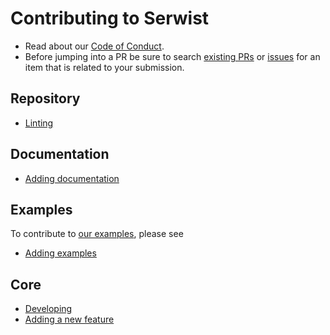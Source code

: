 # Contributing to Serwist

- Read about our [Code of Conduct](.//CODE_OF_CONDUCT.md).
- Before jumping into a PR be sure to search [existing PRs](https://github.com/serwist/serwist/pulls) or [issues](https://github.com/serwist/serwist/issues) for an item that is related to your submission.

## Repository

- [Linting](./contributing/repository/linting.md)

## Documentation

- [Adding documentation](./contributing/docs/adding-docs.md)

## Examples

To contribute to [our examples](./examples), please see

- [Adding examples](./contributing/examples/adding-examples.md)

## Core

- [Developing](./contributing/core/developing.md)
- [Adding a new feature](./contributing/core/adding-features.md)
